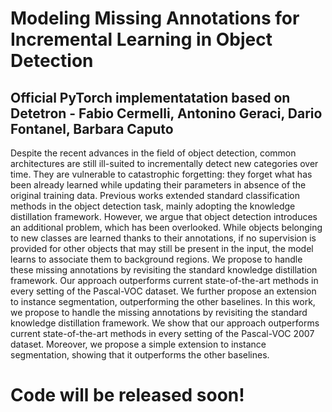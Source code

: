 # Modeling Missing Annotations for Incremental Learning in Object Detection

## Official PyTorch implementatation based on Detetron - Fabio Cermelli, Antonino Geraci, Dario Fontanel, Barbara Caputo

Despite the recent advances in the field of object detection, common architectures are still ill-suited to incrementally detect new categories over time. They are vulnerable to catastrophic forgetting: they forget what has been already learned while updating their parameters in absence of the original training data. Previous works extended standard classification methods in the object detection task, mainly adopting the knowledge distillation framework. However, we argue that object detection introduces an additional problem, which has been overlooked. While objects belonging to new classes are learned thanks to their annotations, if no supervision is provided for other objects that may still be present in the input, the model learns to associate them to background regions. We propose to handle these missing annotations by revisiting the standard knowledge distillation framework. Our approach outperforms current state-of-the-art methods in every setting of the Pascal-VOC dataset. We further propose an extension to instance segmentation, outperforming the other baselines. In this work, we propose to handle the missing annotations by revisiting the standard knowledge distillation framework. We show that our approach outperforms current state-of-the-art methods in every setting of the Pascal-VOC 2007 dataset. Moreover, we propose a simple extension to instance segmentation, showing that it outperforms the other baselines.

# Code will be released soon!
